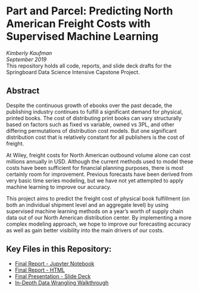 # Part and Parcel: Predicting North American Freight Costs with Supervised Machine Learning
*Kimberly Kaufman*  
*September 2019*   
This repository holds all code, reports, and slide deck drafts for the Springboard Data Science Intensive Capstone Project.

## Abstract
Despite the continuous growth of ebooks over the past decade, the publishing industry continues to fulfill a significant demand for physical, printed books. The cost of distributing print books can vary structurally based on factors such as fixed vs variable, owned vs 3PL, and other differing permutations of distribution cost models. But one significant distribution cost that is relatively constant for all publishers is the cost of freight.

At Wiley, freight costs for North American outbound volume alone can cost millions annually in USD. Although the current methods used to model these costs have been sufficient for financial planning purposes, there is most certainly room for improvement. Previous forecasts have been derived from very basic time series modeling, but we have not yet attempted to apply machine learning to improve our accuracy.

This project aims to predict the freight cost of physical book fulfillment (on both an individual shipment level and an aggregate level) by using supervised machine learning methods on a year’s worth of supply chain data out of our North American distribution center. By implementing a more complex modeling approach, we hope to improve our forecasting accuracy as well as gain better visibility into the main drivers of our costs.

## Key Files in this Repository:

+ <a href="https://github.com/kaufkauf/Capstone-Project-Intermediate/blob/master/CapstoneProjectv3%20-%20Final%20Report.ipynb">Final Report - Jupyter Notebook</a>
+ <a href="https://github.com/kaufkauf/Capstone-Project-Intermediate/blob/master/CapstoneProjectv3%20-%20Final%20Report.html">Final Report - HTML</a>
+ <a href="https://github.com/kaufkauf/Capstone-Project-Intermediate/blob/master/CapstoneProjectv3%20-%20Final%20Presentation.pptx">Final Presentation - Slide Deck</a>
+ <a href="https://github.com/kaufkauf/Capstone-Project-Intermediate/blob/master/CapstoneProjectv3%20-%20Data%20Wrangling.ipynb">In-Depth Data Wrangling Walkthrough</a>
